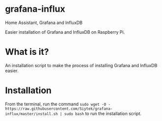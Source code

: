 # grafana-influx
Home Assistant, Grafana and InfluxDB

Easier installation of Grafana and InfluxDB on Raspberry Pi.

# What is it?

An installation script to make the process of installing Grafana and InfluxDB easier.

# Installation

From the terminal, run the command `sudo wget -O - https://raw.githubusercontent.com/Siytek/grafana-influx/master/install.sh | sudo bash` to run the installation script.
